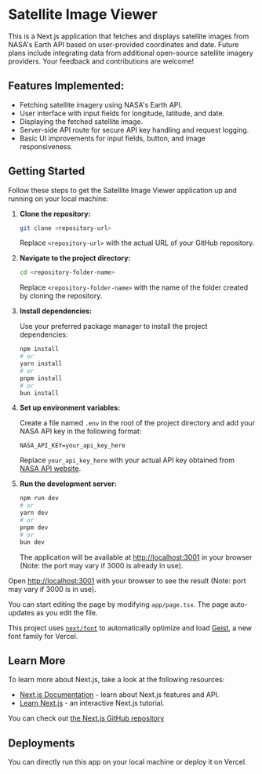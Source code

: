 # Satellite Image Viewer

This is a Next.js application that fetches and displays satellite images from NASA's Earth API based on user-provided coordinates and date. Future plans include integrating data from additional open-source satellite imagery providers. Your feedback and contributions are welcome!

## Features Implemented:

- Fetching satellite imagery using NASA's Earth API.
- User interface with input fields for longitude, latitude, and date.
- Displaying the fetched satellite image.
- Server-side API route for secure API key handling and request logging.
- Basic UI improvements for input fields, button, and image responsiveness.

## Getting Started

Follow these steps to get the Satellite Image Viewer application up and running on your local machine:

1.  **Clone the repository:**

    ```bash
    git clone <repository-url>
    ```

    Replace `<repository-url>` with the actual URL of your GitHub repository.

2.  **Navigate to the project directory:**

    ```bash
    cd <repository-folder-name>
    ```

    Replace `<repository-folder-name>` with the name of the folder created by cloning the repository.

3.  **Install dependencies:**

    Use your preferred package manager to install the project dependencies:

    ```bash
    npm install
    # or
    yarn install
    # or
    pnpm install
    # or
    bun install
    ```

4.  **Set up environment variables:**

    Create a file named `.env` in the root of the project directory and add your NASA API key in the following format:

    ```
    NASA_API_KEY=your_api_key_here
    ```

    Replace `your_api_key_here` with your actual API key obtained from [NASA API website](https://api.nasa.gov/).

5.  **Run the development server:**

    ```bash
    npm run dev
    # or
    yarn dev
    # or
    pnpm dev
    # or
    bun dev
    ```

    The application will be available at [http://localhost:3001](http://localhost:3001) in your browser (Note: the port may vary if 3000 is already in use).

Open [http://localhost:3001](http://localhost:3001) with your browser to see the result (Note: port may vary if 3000 is in use).

You can start editing the page by modifying `app/page.tsx`. The page auto-updates as you edit the file.

This project uses [`next/font`](https://nextjs.org/docs/app/building-your-application/optimizing/fonts) to automatically optimize and load [Geist](https://vercel.com/font), a new font family for Vercel.

## Learn More

To learn more about Next.js, take a look at the following resources:

- [Next.js Documentation](https://nextjs.org/docs) - learn about Next.js features and API.
- [Learn Next.js](https://nextjs.org/learn) - an interactive Next.js tutorial.

You can check out [the Next.js GitHub repository](https://github.com/vercel/next.js)

## Deployments

You can directly run this app on your local machine or deploy it on Vercel.